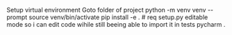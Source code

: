 Setup virtual environment
Goto folder of project
python -m venv venv --prompt <Project name>
source venv/bin/activate
pip install -e . # req setup.py editable mode so i can edit code wihile still beeing able to import it in tests
pycharm .